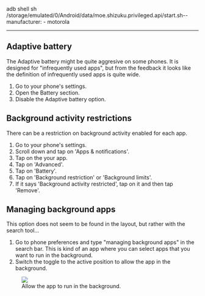 adb shell sh /storage/emulated/0/Android/data/moe.shizuku.privileged.api/start.sh--
manufacturer: 
    - motorola

---

## Adaptive battery

The Adaptive battery might be quite aggresive on some phones. It is designed for "infrequently used apps", but from the feedback it looks like the definition of infrequently used apps is quite wide.

1. Go to your phone's settings.
2. Open the Battery section.
3. Disable the Adaptive battery option.


## Background activity restrictions

There can be a restriction on background activity enabled for each app. 

1. Go to your phone's settings.
2. Scroll down and tap on 'Apps & notifications'.
3. Tap on the your app.
4. Tap on 'Advanced'.
5. Tap on 'Battery'.
6. Tap on 'Background restriction' or 'Background limits'.
7. If it says 'Background activity restricted', tap on it and then tap 'Remove'.

## Managing background apps

This option does not seem to be found in the layout, but rather with the search tool...

1. Go to phone preferences and type "managing background apps" in the search bar. This is kind of an app where you can select apps that you want to run in the background.
2. Switch the toggle to the active position to allow the app in the background.

<div class="img-block">
  <figure>
    <img src="/assets/img/motorola/moto_background_manager.jpg">
    <figcaption>Allow the app to run in the background.</figcaption>
  </figure>

</div>
